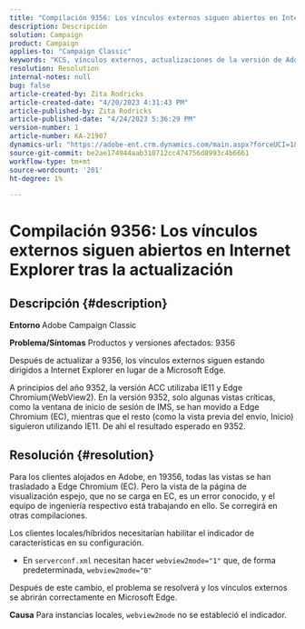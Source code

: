 ```yaml
---
title: "Compilación 9356: Los vínculos externos siguen abiertos en Internet Explorer después de la actualización"
description: Descripción
solution: Campaign
product: Campaign
applies-to: "Campaign Classic"
keywords: "KCS, vínculos externos, actualizaciones de la versión de Adobe, compilación 9356, actualizaciones de la versión de Adobe"
resolution: Resolution
internal-notes: null
bug: false
article-created-by: Zita Rodricks
article-created-date: "4/20/2023 4:31:43 PM"
article-published-by: Zita Rodricks
article-published-date: "4/24/2023 5:36:29 PM"
version-number: 1
article-number: KA-21907
dynamics-url: "https://adobe-ent.crm.dynamics.com/main.aspx?forceUCI=1&pagetype=entityrecord&etn=knowledgearticle&id=7c33d5cf-98df-ed11-a7c7-6045bd006268"
source-git-commit: be2ae174944aab310712cc474756d8993c4b6661
workflow-type: tm+mt
source-wordcount: '201'
ht-degree: 1%

---
```


# Compilación 9356: Los vínculos externos siguen abiertos en Internet Explorer tras la actualización

## Descripción {#description}

<b>Entorno </b>
Adobe Campaign Classic

<b>Problema/Síntomas</b>
Productos y versiones afectados: 9356

Después de actualizar a 9356, los vínculos externos siguen estando dirigidos a Internet Explorer en lugar de a Microsoft Edge.

A principios del año 9352, la versión ACC utilizaba IE11 y Edge Chromium(WebView2). En la versión 9352, solo algunas vistas críticas, como la ventana de inicio de sesión de IMS, se han movido a Edge Chromium (EC), mientras que el resto (como la vista previa del envío, Inicio) siguieron utilizando IE11. De ahí el resultado esperado en 9352.




## Resolución {#resolution}


Para los clientes alojados en Adobe, en 19356, todas las vistas se han trasladado a Edge Chromium (EC). Pero la vista de la página de visualización espejo, que no se carga en EC, es un error conocido, y el equipo de ingeniería respectivo está trabajando en ello. Se corregirá en otras compilaciones.

Los clientes locales/híbridos necesitarían habilitar el indicador de características en su configuración.

- En `serverconf.xml` necesitan hacer `webview2mode="1"` que, de forma predeterminada, `webview2mode="0"`


Después de este cambio, el problema se resolverá y los vínculos externos se abrirán correctamente en Microsoft Edge.

<b>Causa</b>
Para instancias locales, `webview2mode` no se estableció el indicador.


